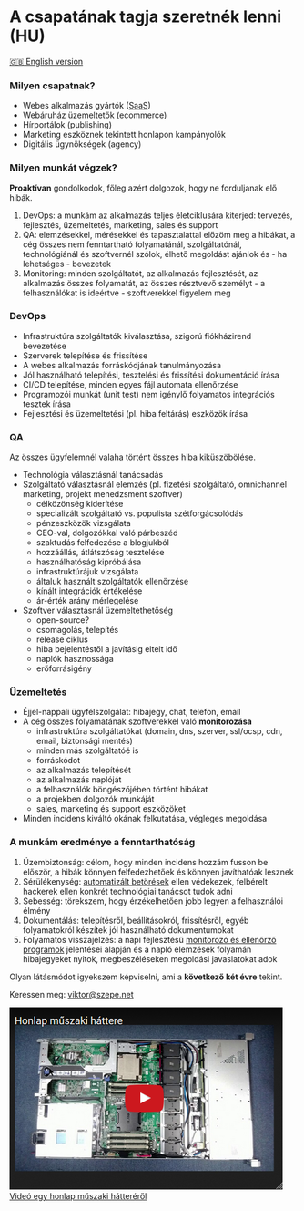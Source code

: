 # A csapatának tagja szeretnék lenni (HU)

[:uk: English version](/CV.md)

### Milyen csapatnak?

- Webes alkalmazás gyártók ([SaaS](https://hu.wikipedia.org/wiki/Saas))
- Webáruház üzemeltetők (ecommerce)
- Hírportálok (publishing)
- Marketing eszköznek tekintett honlapon kampányolók
- Digitális ügynökségek (agency)

### Milyen munkát végzek?

**Proaktívan** gondolkodok, főleg azért dolgozok, hogy ne forduljanak elő hibák.

1. DevOps: a munkám az alkalmazás teljes életciklusára kiterjed:
   tervezés, fejlesztés, üzemeltetés, marketing, sales és support
1. QA: elemzésekkel, mérésekkel és tapasztalattal előzöm meg a hibákat,
   a cég összes nem fenntartható folyamatánál, szolgáltatónál, technológiánál és szoftvernél szólok,
   élhető megoldást ajánlok és - ha lehetséges - bevezetek
1. Monitoring: minden szolgáltatót, az alkalmazás fejlesztését, az alkalmazás összes folyamatát,
   az összes résztvevő személyt - a felhasználókat is ideértve - szoftverekkel figyelem meg

### DevOps

- Infrastruktúra szolgáltatók kiválasztása, szigorú fiókházirend bevezetése
- Szerverek telepítése és frissítése
- A webes alkalmazás forráskódjának tanulmányozása
- Jól használható telepítési, tesztelési és frissítési dokumentáció írása
- CI/CD telepítése, minden egyes fájl automata ellenőrzése
- Programozói munkát (unit test) nem igénylő
  folyamatos integrációs tesztek írása
- Fejlesztési és üzemeltetési (pl. hiba feltárás) eszközök írása

### QA

Az összes ügyfelemnél valaha történt összes hiba kiküszöbölése.

- Technológia választásnál tanácsadás
- Szolgáltató választásnál elemzés (pl. fizetési szolgáltató, omnichannel marketing, projekt menedzsment szoftver)
  - célközönség kiderítése
  - specializált szolgáltató vs. populista szétforgácsolódás
  - pénzeszközök vizsgálata
  - CEO-val, dolgozókkal való párbeszéd
  - szaktudás felfedezése a blogjukból
  - hozzáállás, átlátszóság tesztelése
  - használhatóság kipróbálása
  - infrastruktúrájuk vizsgálata
  - általuk használt szolgáltatók ellenőrzése
  - kínált integrációk értékelése
  - ár-érték arány mérlegelése
- Szoftver választásnál üzemeltethetőség
  - open-source?
  - csomagolás, telepítés
  - release ciklus
  - hiba bejelentéstől a javításig eltelt idő
  - naplók hasznossága
  - erőforrásigény

### Üzemeltetés

- Éjjel-nappali ügyfélszolgálat: hibajegy, chat, telefon, email
- A cég összes folyamatának szoftverekkel való **monitorozása**
  - infrastruktúra szolgáltatókat (domain, dns, szerver, ssl/ocsp, cdn, email, biztonsági mentés)
  - minden más szolgáltatóé is
  - forráskódot
  - az alkalmazás telepítését
  - az alkalmazás naplóját
  - a felhasználók böngészőjében történt hibákat
  - a projekben dolgozók munkáját
  - sales, marketing és support eszközöket
- Minden incidens kiváltó okának felkutatása, végleges megoldása

### A munkám eredménye a fenntarthatóság

1. Üzembiztonság: célom, hogy minden incidens hozzám fusson be először,
   a hibák könnyen felfedezhetőek és könnyen javíthatóak lesznek
1. Sérülékenység: [automatizált betörések](https://www.owasp.org/images/3/33/Automated-threat-handbook.pdf)
   ellen védekezek, felbérelt hackerek ellen konkrét technológiai tanácsot tudok adni
1. Sebesség: törekszem, hogy érzékelhetően jobb legyen a felhasználói élmény
1. Dokumentálás: telepítésről, beállításokról, frissítésről, egyéb folyamatokról
   készítek jól használható dokumentumokat
1. Folyamatos visszajelzés:
   a napi fejlesztésű [monitorozó és ellenőrző programok](https://github.com/szepeviktor)
   jelentései alapján és a napló elemzések folyamán
   hibajegyeket nyitok, megbeszéléseken megoldási javaslatokat adok

Olyan látásmódot igyekszem képviselni, ami a **következő két évre** tekint.

Keressen meg: viktor@szepe.net

[![Honlap műszaki háttere](/Application-infrastructure.png)  
Videó egy honlap műszaki hátteréről](https://www.youtube.com/watch?v=dGi6O9naiN8)

